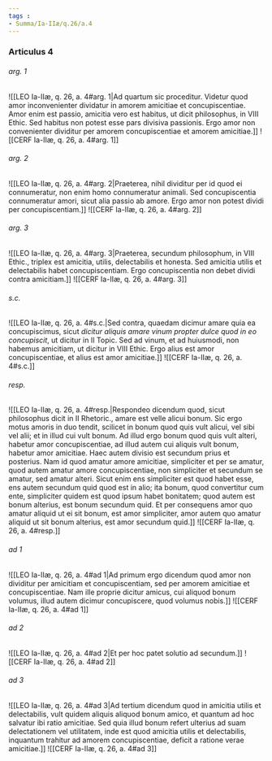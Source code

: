 ```yaml
---
tags : 
- Summa/Ia-IIæ/q.26/a.4
---
```


### Articulus 4

###### arg. 1
![[LEO Ia-IIæ, q. 26, a. 4#arg. 1|Ad quartum sic proceditur. Videtur quod amor inconvenienter dividatur in amorem amicitiae et concupiscentiae. Amor enim est passio, amicitia vero est habitus, ut dicit philosophus, in VIII Ethic. Sed habitus non potest esse pars divisiva passionis. Ergo amor non convenienter dividitur per amorem concupiscentiae et amorem amicitiae.]]
![[CERF Ia-IIæ, q. 26, a. 4#arg. 1]]

###### arg. 2
![[LEO Ia-IIæ, q. 26, a. 4#arg. 2|Praeterea, nihil dividitur per id quod ei connumeratur, non enim homo connumeratur animali. Sed concupiscentia connumeratur amori, sicut alia passio ab amore. Ergo amor non potest dividi per concupiscentiam.]]
![[CERF Ia-IIæ, q. 26, a. 4#arg. 2]]

###### arg. 3
![[LEO Ia-IIæ, q. 26, a. 4#arg. 3|Praeterea, secundum philosophum, in VIII Ethic., triplex est amicitia, utilis, delectabilis et honesta. Sed amicitia utilis et delectabilis habet concupiscentiam. Ergo concupiscentia non debet dividi contra amicitiam.]]
![[CERF Ia-IIæ, q. 26, a. 4#arg. 3]]

###### s.c.
![[LEO Ia-IIæ, q. 26, a. 4#s.c.|Sed contra, quaedam dicimur amare quia ea concupiscimus, sicut *dicitur aliquis amare vinum propter dulce quod in eo concupiscit*, ut dicitur in II Topic. Sed ad vinum, et ad huiusmodi, non habemus amicitiam, ut dicitur in VIII Ethic. Ergo alius est amor concupiscentiae, et alius est amor amicitiae.]]
![[CERF Ia-IIæ, q. 26, a. 4#s.c.]]

###### resp.
![[LEO Ia-IIæ, q. 26, a. 4#resp.|Respondeo dicendum quod, sicut philosophus dicit in II Rhetoric., amare est velle alicui bonum. Sic ergo motus amoris in duo tendit, scilicet in bonum quod quis vult alicui, vel sibi vel alii; et in illud cui vult bonum. Ad illud ergo bonum quod quis vult alteri, habetur amor concupiscentiae, ad illud autem cui aliquis vult bonum, habetur amor amicitiae. Haec autem divisio est secundum prius et posterius. Nam id quod amatur amore amicitiae, simpliciter et per se amatur, quod autem amatur amore concupiscentiae, non simpliciter et secundum se amatur, sed amatur alteri. Sicut enim ens simpliciter est quod habet esse, ens autem secundum quid quod est in alio; ita bonum, quod convertitur cum ente, simpliciter quidem est quod ipsum habet bonitatem; quod autem est bonum alterius, est bonum secundum quid. Et per consequens amor quo amatur aliquid ut ei sit bonum, est amor simpliciter, amor autem quo amatur aliquid ut sit bonum alterius, est amor secundum quid.]]
![[CERF Ia-IIæ, q. 26, a. 4#resp.]]

###### ad 1
![[LEO Ia-IIæ, q. 26, a. 4#ad 1|Ad primum ergo dicendum quod amor non dividitur per amicitiam et concupiscentiam, sed per amorem amicitiae et concupiscentiae. Nam ille proprie dicitur amicus, cui aliquod bonum volumus, illud autem dicimur concupiscere, quod volumus nobis.]]
![[CERF Ia-IIæ, q. 26, a. 4#ad 1]]

###### ad 2
![[LEO Ia-IIæ, q. 26, a. 4#ad 2|Et per hoc patet solutio ad secundum.]]
![[CERF Ia-IIæ, q. 26, a. 4#ad 2]]

###### ad 3
![[LEO Ia-IIæ, q. 26, a. 4#ad 3|Ad tertium dicendum quod in amicitia utilis et delectabilis, vult quidem aliquis aliquod bonum amico, et quantum ad hoc salvatur ibi ratio amicitiae. Sed quia illud bonum refert ulterius ad suam delectationem vel utilitatem, inde est quod amicitia utilis et delectabilis, inquantum trahitur ad amorem concupiscentiae, deficit a ratione verae amicitiae.]]
![[CERF Ia-IIæ, q. 26, a. 4#ad 3]]

